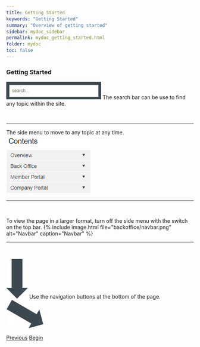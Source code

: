 ```yaml
---
title: Getting Started
keywords: "Getting Started"
summary: "Overview of getting started"
sidebar: mydoc_sidebar
permalink: mydoc_getting_started.html
folder: mydoc
toc: false
---
```


### Getting Started

<img src="images/backoffice/search.png" alt="Search" /> The search bar can be use to find any topic within the site.

<br/>

___

The side menu to move to any topic at any time. <img src="images/backoffice/sidemenu.png" alt="Side Menu" />

___

<br/>

To view the page in a larger format, turn off the side menu with the switch on the top bar.
{% include image.html file="backoffice/navbar.png" alt="Navbar" caption="Navbar" %}

___

<br/>

<img src="images/backoffice/downarrow2.png" alt="Down Arrow" /> Use the navigation buttons at the bottom of the page. <img src="images/backoffice/downrightarrow.png" alt="Down Arrow" />

<a class="btn btn-default btn-lg pull-left" href="index.html" role="button">Previous</a>
<a class="btn btn-primary btn-lg pull-right" href="mydoc_dashboard_and_menu_overview.html" role="button">Begin</a>
